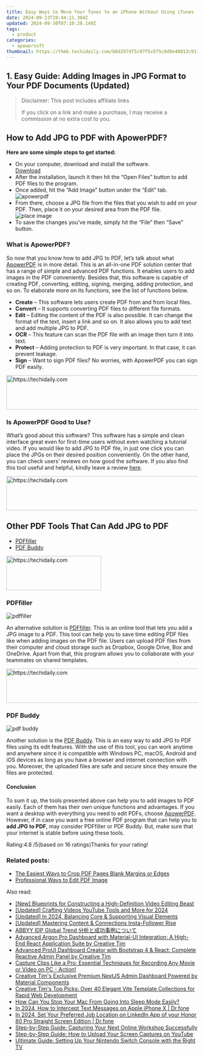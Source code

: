 ```yaml
---
title: Easy Ways to Move Your Tunes to an iPhone Without Using iTunes
date: 2024-09-23T19:44:11.384Z
updated: 2024-09-30T07:10:20.149Z
tags:
  - product
categories:
  - apowersoft
thumbnail: https://thmb.techidaily.com/b0d297df5c97f5c875c0d9e40013c911e8c4f3b18d6fb59abc7ca17939ca2139.jpg
---
```


## 1. Easy Guide: Adding Images in JPG Format to Your PDF Documents (Updated)

>  Disclaimer: This post includes affiliate links
>
>  If you click on a link and make a purchase, I may receive a commission at no extra cost to you.
>

## How to Add JPG to PDF with ApowerPDF?

**Here are some simple steps to get started:**

* On your computer, download and install the software.  
[Download](https://tools.techidaily.com/apowersoft/products/)
* After the installation, launch it then hit the “Open Files” button to add PDF files to the program.
* Once added, hit the “Add Image” button under the “Edit” tab.  
![apowerpdf](https://www.apowersoft.com//webusupload.aoscdn.com/apowercom/wp-content/uploads/2020/07/add-image.jpg.webp)
* From there, choose a JPG file from the files that you wish to add on your PDF. Then, place it on your desired area from the PDF file.  
![place image](https://www.apowersoft.com//webusupload.aoscdn.com/apowercom/wp-content/uploads/2020/07/place-jpg.jpg.webp)
* To save the changes you’ve made, simply hit the “File” then “Save” button.

### What is ApowerPDF?

So now that you know how to add JPG to PDF, let’s talk about what [ApowerPDF](https://tools.techidaily.com/apowersoft/apower-pdf/) is in more detail. This is an all-in-one PDF solution center that has a range of simple and advanced PDF functions. It enables users to add images in the PDF conveniently. Besides that, this software is capable of creating PDF, converting, editing, signing, merging, adding protection, and so on. To elaborate more on its functions, see the list of functions below.

* **Create** – This software lets users create PDF from and from local files.
* **Convert** – It supports converting PDF files to different file formats.
* **Edit**  – Editing the content of the PDF is also possible. It can change the format of the text, insert a link and so on. It also allows you to add text and add multiple JPG to PDF.
* **OCR** – This feature can scan the PDF file with an image then turn it into text.
* **Protect** – Adding protection to PDF is very important. In that case, it can prevent leakage.
* **Sign** – Want to sign PDF files? No worries, with ApowerPDF you can sign PDF easily.

<!-- affiliate ads begin -->
<a href="https://appsumo.8odi.net/c/5597632/2043618/7443" target="_top" id="2043618">
  <img src="//a.impactradius-go.com/display-ad/7443-2043618" border="0" alt="https://techidaily.com" width="728" height="90"/>
</a>
<img height="0" width="0" src="https://appsumo.8odi.net/i/5597632/2043618/7443" style="position:absolute;visibility:hidden;" border="0" />
<!-- affiliate ads end -->

### Is ApowerPDF Good to Use?

What’s good about this software? This software has a simple and clean interface great even for first-time users without even watching a tutorial video. If you would like to add JPG to PDF file, in just one click you can place the JPGs on their desired position conveniently. On the other hand, you can check users’ reviews on how good the software. If you also find this tool useful and helpful, kindly leave a review [here](https://www.g2crowd.com/products/apowerpdf/reviews).

<!-- affiliate ads begin -->
<a href="https://aligracehair.sjv.io/c/5597632/1997648/19272" target="_top" id="1997648">
  <img src="//a.impactradius-go.com/display-ad/19272-1997648" border="0" alt="https://techidaily.com" width="728" height="90"/>
</a>
<img height="0" width="0" src="https://aligracehair.sjv.io/i/5597632/1997648/19272" style="position:absolute;visibility:hidden;" border="0" />
<!-- affiliate ads end -->

## Other PDF Tools That Can Add JPG to PDF

* [PDFfiller](https://tools.techidaily.com/apowersoft/products/)
* [PDF Buddy](https://tools.techidaily.com/apowersoft/products/)

<!-- affiliate ads begin -->
<a href="https://bluettius.sjv.io/c/5597632/2139107/17108" target="_top" id="2139107">
  <img src="//a.impactradius-go.com/display-ad/17108-2139107" border="0" alt="https://techidaily.com" width="250" height="90"/>
</a>
<img height="0" width="0" src="https://bluettius.sjv.io/i/5597632/2139107/17108" style="position:absolute;visibility:hidden;" border="0" />
<!-- affiliate ads end -->

### PDFfiller

![pdffiller](https://www.apowersoft.com//webusupload.aoscdn.com/apowercom/wp-content/uploads/2020/07/add-image-pdffiller.jpg.webp)

An alternative solution is [PDFfiller](https://www.pdffiller.com/en/categories/add-image.htm). This is an online tool that lets you add a JPG image to a PDF. This tool can help you to save time editing PDF files like when adding images on the PDF file. Users can upload PDF files from their computer and cloud storage such as Dropbox, Google Drive, Box and OneDrive. Apart from that, this program allows you to collaborate with your teammates on shared templates.

<!-- affiliate ads begin -->
<a href="https://appsumo.8odi.net/c/5597632/2144277/7443" target="_top" id="2144277">
  <img src="//a.impactradius-go.com/display-ad/7443-2144277" border="0" alt="https://techidaily.com" width="600" height="90"/>
</a>
<img height="0" width="0" src="https://appsumo.8odi.net/i/5597632/2144277/7443" style="position:absolute;visibility:hidden;" border="0" />
<!-- affiliate ads end -->

### PDF Buddy

![pdf buddy](https://www.apowersoft.com//webusupload.aoscdn.com/apowercom/wp-content/uploads/2020/07/add-jpg-using-pdfbuddy.jpg.webp)

Another solution is the [PDF Buddy](https://www.pdfbuddy.com/how-to/add-image-to-pdf). This is an easy way to add JPG to PDF files using its edit features. With the use of this tool, you can work anytime and anywhere since it is compatible with Windows PC, macOS, Android and iOS devices as long as you have a browser and internet connection with you. Moreover, the uploaded files are safe and secure since they ensure the files are protected.

#### Conclusion

To sum it up, the tools presented above can help you to add images to PDF easily. Each of them has their own unique functions and advantages. If you want a desktop with everything you need to edit PDFs, choose [ApowerPDF](https://tools.techidaily.com/apowersoft/apower-pdf/). However, if in case you want a free online PDF program that can help you to **add JPG to PDF**, may consider PDFfiller or PDF Buddy. But, make sure that your internet is stable before using these tools.

Rating:4.8 /5(based on 16 ratings)Thanks for your rating!

### Related posts:

* [The Easiest Ways to Crop PDF Pages Blank Margins or Edges](https://tools.techidaily.com/apowersoft/apower-pdf/)
* [Professional Ways to Edit PDF Image](https://tools.techidaily.com/apowersoft/apower-pdf/)

<ins class="adsbygoogle"
     style="display:block"
     data-ad-format="autorelaxed"
     data-ad-client="ca-pub-7571918770474297"
     data-ad-slot="1223367746"></ins>

<ins class="adsbygoogle"
     style="display:block"
     data-ad-client="ca-pub-7571918770474297"
     data-ad-slot="8358498916"
     data-ad-format="auto"
     data-full-width-responsive="true"></ins>

<span class="atpl-alsoreadstyle">Also read:</span>
<div><ul>
<li><a href="https://extra-lessons.techidaily.com/new-blueprints-for-constructing-a-high-definition-video-editing-beast/"><u>[New] Blueprints for Constructing a High-Definition Video Editing Beast</u></a></li>
<li><a href="https://facebook-record-videos.techidaily.com/updated-crafting-videos-youtube-tools-and-more-for-2024/"><u>[Updated] Crafting Videos YouTube Tools and More for 2024</u></a></li>
<li><a href="https://article-posts.techidaily.com/updated-in-2024-balancing-core-and-supporting-visual-elements/"><u>[Updated] In 2024, Balancing Core & Supporting Visual Elements</u></a></li>
<li><a href="https://instagram-video-files.techidaily.com/updated-mastering-content-and-connections-insta-follower-rise/"><u>[Updated] Mastering Content & Connections Insta-Follower Rise</u></a></li>
<li><a href="https://solve-news.techidaily.com/abbyy-idp-global-trend/"><u>ABBYY IDP Global Trend 分析と成功事例について</u></a></li>
<li><a href="https://fox-within.techidaily.com/advanced-argon-pro-dashboard-with-material-ui-integration-a-high-end-react-application-suite-by-creative-tim/"><u>Advanced Argon Pro Dashboard with Material-UI Integration: A High-End React Application Suite by Creative Tim</u></a></li>
<li><a href="https://fox-within.techidaily.com/advanced-proui-dashboard-creator-with-bootstrap-4-and-react-complete-reactive-admin-panel-by-creative-tim/"><u>Advanced ProUI Dashboard Creator with Bootstrap 4 & React: Complete Reactive Admin Panel by Creative Tim</u></a></li>
<li><a href="https://fox-within.techidaily.com/capture-clips-like-a-pro-essential-techniques-for-recording-any-movie-or-video-on-pc-action/"><u>Capture Clips Like a Pro: Essential Techniques for Recording Any Movie or Video on PC - Action!</u></a></li>
<li><a href="https://fox-within.techidaily.com/creative-tims-exclusive-premium-nextjs-admin-dashboard-powered-by-material-components/"><u>Creative Tim's Exclusive Premium NextJS Admin Dashboard Powered by Material Components</u></a></li>
<li><a href="https://fox-within.techidaily.com/creative-tims-top-picks-over-40-elegant-vite-template-collections-for-rapid-web-development/"><u>Creative Tim's Top Picks: Over 40 Elegant Vite Template Collections for Rapid Web Development</u></a></li>
<li><a href="https://tech-renaissance.techidaily.com/how-can-you-stop-your-mac-from-going-into-sleep-mode-easily/"><u>How Can You Stop Your Mac From Going Into Sleep Mode Easily?</u></a></li>
<li><a href="https://ios-location-track.techidaily.com/in-2024-how-to-intercept-text-messages-on-apple-iphone-x-drfone-by-drfone-virtual-ios/"><u>In 2024, How to Intercept Text Messages on Apple iPhone X | Dr.fone</u></a></li>
<li><a href="https://review-topics.techidaily.com/in-2024-set-your-preferred-job-location-on-linkedin-app-of-your-honor-80-pro-straight-screen-edition-drfone-by-drfone-virtual-android/"><u>In 2024, Set Your Preferred Job Location on LinkedIn App of your Honor 80 Pro Straight Screen Edition | Dr.fone</u></a></li>
<li><a href="https://fox-within.techidaily.com/step-by-step-guide-capturing-your-next-online-workshop-successfully/"><u>Step-by-Step Guide: Capturing Your Next Online Workshop Successfully</u></a></li>
<li><a href="https://fox-within.techidaily.com/step-by-step-guide-how-to-upload-your-screen-captures-on-youtube/"><u>Step-by-Step Guide: How to Upload Your Screen Captures on YouTube</u></a></li>
<li><a href="https://tech-recovery.techidaily.com/ultimate-guide-setting-up-your-nintendo-switch-console-with-the-right-tv/"><u>Ultimate Guide: Setting Up Your Nintendo Switch Console with the Right TV</u></a></li>
</ul></div>

